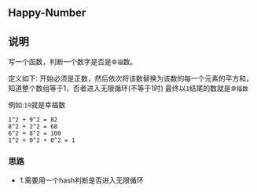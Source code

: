 ## Happy-Number

## 说明
写一个函数，判断一个数字是否是`幸福`数。

定义如下: 开始必须是正数，然后依次将该数替换为该数的每一个元素的平方和，知道整个数组等于1，否者进入无限循环(不等于1时)
最终以`1`结尾的数就是`幸福数`

例如:`19`就是幸福数

```
1^2 + 9^2 = 82
8^2 + 2^2 = 68
6^2 + 8^2 = 100
1^2 + 0^2 + 0^2 = 1
```

### 思路

* 1.需要用一个hash判断是否进入无限循环